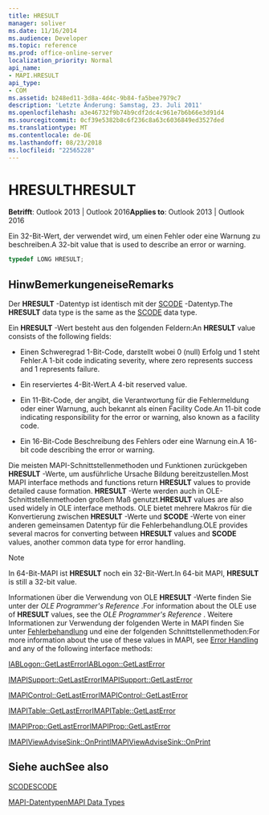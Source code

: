```yaml
---
title: HRESULT
manager: soliver
ms.date: 11/16/2014
ms.audience: Developer
ms.topic: reference
ms.prod: office-online-server
localization_priority: Normal
api_name:
- MAPI.HRESULT
api_type:
- COM
ms.assetid: b248ed11-3d8a-4d4c-9b84-fa5bee7979c7
description: 'Letzte Änderung: Samstag, 23. Juli 2011'
ms.openlocfilehash: a3e46732f9b74b9cdf2dc4c961e7b6b66e3d91d4
ms.sourcegitcommit: 0cf39e5382b8c6f236c8a63c6036849ed3527ded
ms.translationtype: MT
ms.contentlocale: de-DE
ms.lasthandoff: 08/23/2018
ms.locfileid: "22565228"
---
```

# <a name="hresult"></a><span data-ttu-id="74525-103">HRESULT</span><span class="sxs-lookup"><span data-stu-id="74525-103">HRESULT</span></span>

  
  
<span data-ttu-id="74525-104">**Betrifft**: Outlook 2013 | Outlook 2016</span><span class="sxs-lookup"><span data-stu-id="74525-104">**Applies to**: Outlook 2013 | Outlook 2016</span></span> 
  
<span data-ttu-id="74525-105">Ein 32-Bit-Wert, der verwendet wird, um einen Fehler oder eine Warnung zu beschreiben.</span><span class="sxs-lookup"><span data-stu-id="74525-105">A 32-bit value that is used to describe an error or warning.</span></span>
  
```cpp
typedef LONG HRESULT;
```

## <a name="remarks"></a><span data-ttu-id="74525-106">HinwBemerkungeneise</span><span class="sxs-lookup"><span data-stu-id="74525-106">Remarks</span></span>

<span data-ttu-id="74525-107">Der **HRESULT** -Datentyp ist identisch mit der [SCODE](scode.md) -Datentyp.</span><span class="sxs-lookup"><span data-stu-id="74525-107">The **HRESULT** data type is the same as the [SCODE](scode.md) data type.</span></span> 
  
<span data-ttu-id="74525-108">Ein **HRESULT** -Wert besteht aus den folgenden Feldern:</span><span class="sxs-lookup"><span data-stu-id="74525-108">An **HRESULT** value consists of the following fields:</span></span> 
  
- <span data-ttu-id="74525-109">Einen Schweregrad 1-Bit-Code, darstellt wobei 0 (null) Erfolg und 1 steht Fehler.</span><span class="sxs-lookup"><span data-stu-id="74525-109">A 1-bit code indicating severity, where zero represents success and 1 represents failure.</span></span>
    
- <span data-ttu-id="74525-110">Ein reserviertes 4-Bit-Wert.</span><span class="sxs-lookup"><span data-stu-id="74525-110">A 4-bit reserved value.</span></span>
    
- <span data-ttu-id="74525-111">Ein 11-Bit-Code, der angibt, die Verantwortung für die Fehlermeldung oder einer Warnung, auch bekannt als einen Facility Code.</span><span class="sxs-lookup"><span data-stu-id="74525-111">An 11-bit code indicating responsibility for the error or warning, also known as a facility code.</span></span>
    
- <span data-ttu-id="74525-112">Ein 16-Bit-Code Beschreibung des Fehlers oder eine Warnung ein.</span><span class="sxs-lookup"><span data-stu-id="74525-112">A 16-bit code describing the error or warning.</span></span>
    
<span data-ttu-id="74525-113">Die meisten MAPI-Schnittstellenmethoden und Funktionen zurückgeben **HRESULT** -Werte, um ausführliche Ursache Bildung bereitzustellen.</span><span class="sxs-lookup"><span data-stu-id="74525-113">Most MAPI interface methods and functions return **HRESULT** values to provide detailed cause formation.</span></span> <span data-ttu-id="74525-114">**HRESULT** -Werte werden auch in OLE-Schnittstellenmethoden großem Maß genutzt.</span><span class="sxs-lookup"><span data-stu-id="74525-114">**HRESULT** values are also used widely in OLE interface methods.</span></span> <span data-ttu-id="74525-115">OLE bietet mehrere Makros für die Konvertierung zwischen **HRESULT** -Werte und **SCODE** -Werte von einer anderen gemeinsamen Datentyp für die Fehlerbehandlung.</span><span class="sxs-lookup"><span data-stu-id="74525-115">OLE provides several macros for converting between **HRESULT** values and **SCODE** values, another common data type for error handling.</span></span> 
  
> [!NOTE]
> <span data-ttu-id="74525-116">In 64-Bit-MAPI ist **HRESULT** noch ein 32-Bit-Wert.</span><span class="sxs-lookup"><span data-stu-id="74525-116">In 64-bit MAPI, **HRESULT** is still a 32-bit value.</span></span> 
  
<span data-ttu-id="74525-117">Informationen über die Verwendung von OLE **HRESULT** -Werte finden Sie unter der *OLE Programmer's Reference* .</span><span class="sxs-lookup"><span data-stu-id="74525-117">For information about the OLE use of **HRESULT** values, see the  *OLE Programmer's Reference*  .</span></span> <span data-ttu-id="74525-118">Weitere Informationen zur Verwendung der folgenden Werte in MAPI finden Sie unter [Fehlerbehandlung](error-handling-in-mapi.md) und eine der folgenden Schnittstellenmethoden:</span><span class="sxs-lookup"><span data-stu-id="74525-118">For more information about the use of these values in MAPI, see [Error Handling](error-handling-in-mapi.md) and any of the following interface methods:</span></span> 
  
[<span data-ttu-id="74525-119">IABLogon::GetLastError</span><span class="sxs-lookup"><span data-stu-id="74525-119">IABLogon::GetLastError</span></span>](iablogon-getlasterror.md)
  
[<span data-ttu-id="74525-120">IMAPISupport::GetLastError</span><span class="sxs-lookup"><span data-stu-id="74525-120">IMAPISupport::GetLastError</span></span>](imapisupport-getlasterror.md)
  
[<span data-ttu-id="74525-121">IMAPIControl::GetLastError</span><span class="sxs-lookup"><span data-stu-id="74525-121">IMAPIControl::GetLastError</span></span>](imapicontrol-getlasterror.md)
  
[<span data-ttu-id="74525-122">IMAPITable::GetLastError</span><span class="sxs-lookup"><span data-stu-id="74525-122">IMAPITable::GetLastError</span></span>](imapitable-getlasterror.md)
  
[<span data-ttu-id="74525-123">IMAPIProp::GetLastError</span><span class="sxs-lookup"><span data-stu-id="74525-123">IMAPIProp::GetLastError</span></span>](imapiprop-getlasterror.md)
  
[<span data-ttu-id="74525-124">IMAPIViewAdviseSink::OnPrint</span><span class="sxs-lookup"><span data-stu-id="74525-124">IMAPIViewAdviseSink::OnPrint</span></span>](imapiviewadvisesink-onprint.md)
  
## <a name="see-also"></a><span data-ttu-id="74525-125">Siehe auch</span><span class="sxs-lookup"><span data-stu-id="74525-125">See also</span></span>



[<span data-ttu-id="74525-126">SCODE</span><span class="sxs-lookup"><span data-stu-id="74525-126">SCODE</span></span>](scode.md)


[<span data-ttu-id="74525-127">MAPI-Datentypen</span><span class="sxs-lookup"><span data-stu-id="74525-127">MAPI Data Types</span></span>](mapi-data-types.md)

